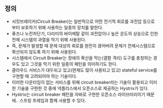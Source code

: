 ## 정의
 - 서킷브레이커(Circuit Breaker)는 일반적으로 어떤 전기적 회로를 과전압 등으로 부터 보호하기 위해 사용하는 일종의 장치를 말한다.
 - 퓨즈나 누전차단기, 다리미의 바이메탈 같이 과전압이나 높은 온도의 상승으로 인한 전체 시스템의 과열을 막기 위해 사용된다.
 - 즉, 문제가 발생할 때 문제 대상의 회로를 완전히 끊어버려 문제가 전체시스템으로 확산되지 않도록 하기 위해 사용된다.
 - 시스템에서 Circuit Breaker는 장애의 확산을 막는(결함 격리) 도구를 총칭하는 경우도 있고 그것을 막기 위한 일종의 패턴을 의미하기도 한다.
 - 클라우드 서비스가 대두되고 있고(현재도 많이 사용되고 있고) stateful service를 구현할 때 고려되어야 하는 기술이다.
 - 이러한 다운타임이 없는 서비스를 위해 circuit breaker라는 기술이 활용되고 이러한 기술을 구현한 것 중에 넥플리스에서 오픈소스로 제공하는 Hystrix가 있다.
 - Hystrix는 circuit breaker 패턴을 자바로 구현한 오픈소스 라이브러리이기 때문에.. 스프링 프레임과 함께 사용할 수 있다.
<!--stackedit_data:
eyJoaXN0b3J5IjpbMTYxNTYzOTc2OF19
-->